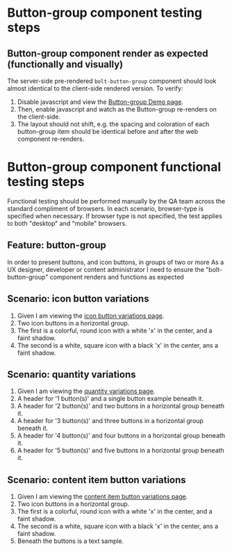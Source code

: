 # Button-group component testing steps

## Button-group component render as expected (functionally and visually)

The server-side pre-rendered `bolt-button-group` component should look almost identical to the client-side rendered version. To verify:

1. Disable javascript and view the [Button-group Demo page](https://boltdesignsystem.com/pattern-lab/patterns/02-components-buttons-group-05-button-group/02-components-buttons-group-05-button-group.html).
2. Then, enable javascript and watch as the Button-group re-renders on the client-side.
3. The layout should not shift, e.g. the spacing and coloration of each button-group item should be identical before and after the web component re-renders.

# Button-group component functional testing steps

Functional testing should be performed manually by the QA team across the standard compliment of browsers. In each scenario, browser-type is specified when necessary. If browser type is not specified, the test applies to both "desktop" and "mobile" browsers.

## Feature: button-group

   In order to present buttons, and icon buttons, in groups of two or more
   As a UX designer, developer or content administrator
   I need to ensure the "bolt-button-group" component renders and functions as expected

## Scenario: icon button variations

1. Given I am viewing the [icon button variations page](https://boltdesignsystem.com/pattern-lab/patterns/02-components-buttons-group-10-button-group-icon-only/02-components-buttons-group-10-button-group-icon-only.html).
2. Two icon buttons in a horizontal group.
3. The first is a colorful, round icon with a white 'x' in the center, and a faint shadow.
4. The second is a white, square icon with a black 'x' in the center, ans a faint shadow.

## Scenario: quantity variations

1. Given I am viewing the [quantity variations page](https://boltdesignsystem.com/pattern-lab/patterns/02-components-buttons-group-15-button-group-quantity-variations/02-components-buttons-group-15-button-group-quantity-variations.html).
2. A header for '1 button(s)' and a single button example beneath it.
3. A header for '2 button(s)' and two buttons in a horizontal group beneath it.
4. A header for '3 button(s)' and three buttons in a horizontal group beneath it.
5. A header for '4 button(s)' and four buttons in a horizontal group beneath it.
6. A header for '5 button(s)' and five buttons in a horizontal group beneath it.

## Scenario: content item button variations

1. Given I am viewing the [content item button variations page](https://boltdesignsystem.com/pattern-lab/patterns/02-components-buttons-group-20-button-group-contentItems/02-components-buttons-group-20-button-group-contentItems.html).
2. Two icon buttons in a horizontal group.
3. The first is a colorful, round icon with a white 'x' in the center, and a faint shadow.
4. The second is a white, square icon with a black 'x' in the center, ans a faint shadow.
5. Beneath the buttons is a text sample.

